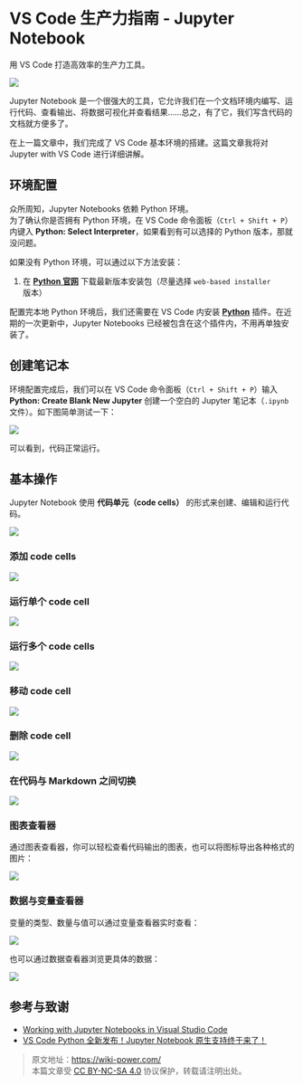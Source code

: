# VS Code 生产力指南 - Jupyter Notebook

用 VS Code 打造高效率的生产力工具。

![](https://f004.backblazeb2.com/file/wiki-media/img/20200323155728.png)

Jupyter Notebook 是一个很强大的工具，它允许我们在一个文档环境内编写、运行代码、查看输出、将数据可视化并查看结果……总之，有了它，我们写含代码的文档就方便多了。

在上一篇文章中，我们完成了 VS Code 基本环境的搭建。这篇文章我将对 Jupyter with VS Code 进行详细讲解。

## 环境配置

众所周知，Jupyter Notebooks 依赖 Python 环境。  
为了确认你是否拥有 Python 环境，在 VS Code 命令面板（`Ctrl + Shift + P`）内键入 **Python: Select Interpreter**，如果看到有可以选择的 Python 版本，那就没问题。

如果没有 Python 环境，可以通过以下方法安装：

1. 在 [**Python 官网**](https://www.python.org/) 下载最新版本安装包（尽量选择 `web-based installer` 版本）

配置完本地 Python 环境后，我们还需要在 VS Code 内安装 [**Python**](https://marketplace.visualstudio.com/items?itemName=ms-python.python) 插件。在近期的一次更新中，Jupyter Notebooks 已经被包含在这个插件内，不用再单独安装了。

## 创建笔记本

环境配置完成后，我们可以在 VS Code 命令面板（`Ctrl + Shift + P`）输入 **Python: Create Blank New Jupyter** 创建一个空白的 Jupyter 笔记本（`.ipynb` 文件）。如下图简单测试一下：

![](https://f004.backblazeb2.com/file/wiki-media/img/20200323153020.png)

可以看到，代码正常运行。

## 基本操作

Jupyter Notebook 使用 **代码单元（code cells）** 的形式来创建、编辑和运行代码。

![](https://f004.backblazeb2.com/file/wiki-media/img/20200323153717.png)

### 添加 code cells

![](https://f004.backblazeb2.com/file/wiki-media/img/20200323153850.png)

### 运行单个 code cell

![](https://f004.backblazeb2.com/file/wiki-media/img/20200323153939.png)

### 运行多个 code cells

![](https://f004.backblazeb2.com/file/wiki-media/img/20200323154005.png)

### 移动 code cell

![](https://f004.backblazeb2.com/file/wiki-media/img/20200323154059.png)

### 删除 code cell

![](https://f004.backblazeb2.com/file/wiki-media/img/20200323154148.png)

### 在代码与 Markdown 之间切换

![](https://f004.backblazeb2.com/file/wiki-media/img/20200323154242.png)

### 图表查看器

通过图表查看器，你可以轻松查看代码输出的图表，也可以将图标导出各种格式的图片：

![](https://f004.backblazeb2.com/file/wiki-media/img/20200323154555.png)

### 数据与变量查看器

变量的类型、数量与值可以通过变量查看器实时查看：

![](https://f004.backblazeb2.com/file/wiki-media/img/20200323154758.png)

也可以通过数据查看器浏览更具体的数据：

![](https://f004.backblazeb2.com/file/wiki-media/img/20200323154832.png)

## 参考与致谢

- [Working with Jupyter Notebooks in Visual Studio Code](https://code.visualstudio.com/docs/python/jupyter-support)
- [VS Code Python 全新发布！Jupyter Notebook 原生支持终于来了！](https://zhuanlan.zhihu.com/p/85445777)

> 原文地址：<https://wiki-power.com/>  
> 本篇文章受 [CC BY-NC-SA 4.0](https://creativecommons.org/licenses/by/4.0/deed.zh) 协议保护，转载请注明出处。
